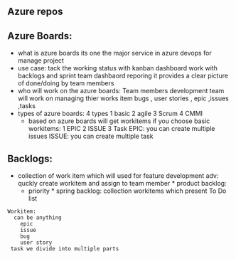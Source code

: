 ## Azure repos 
## Azure Boards:
  * what is azure boards
   its one the major service in azure devops for manage project
  * use case:
   tack the working status with kanban dashboard
   work with backlogs and sprint 
   team dashbaord
   reporing
   it provides a clear picture of done/doing by team members
  * who will work on the azure boards:
    Team members
    development team will work on managing thier works item
      bugs , user stories , epic ,issues ,tasks 
  * types of azure boards:
      4 types 
       1 basic
       2 agile
       3 Scrum
       4 CMMI 
     * based on azure boards will get workitems
     if you choose basic
        workitems:
          1 EPIC
          2 ISSUE
          3 Task
            EPIC: 
              you can create multiple issues
            ISSUE: 
              you can create multiple task

## Backlogs:
   * collection of work item which will used for feature development 
   adv:
     quckly create workitem
     and assign to team member
    * product backlog:
      * priority
    * spring backlog:
       collection workitems which present To Do list




    Workitem:
      can be anything 
        epic
        issue
        bug
        user story 
     task we divide into multiple parts

